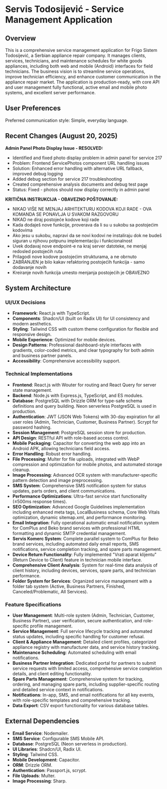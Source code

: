 # Servis Todosijević - Service Management Application

## Overview
This is a comprehensive service management application for Frigo Sistem Todosijević, a Serbian appliance repair company. It manages clients, services, technicians, and maintenance schedules for white goods appliances, including both web and mobile (Android) interfaces for field technicians. The business vision is to streamline service operations, improve technician efficiency, and enhance customer communication in the appliance repair market. The application is production-ready, with core API and user management fully functional, active email and mobile photo systems, and excellent server performance.

## User Preferences
Preferred communication style: Simple, everyday language.

## Recent Changes (August 20, 2025)
**Admin Panel Photo Display Issue - RESOLVED:**
- Identified and fixed photo display problem in admin panel for service 217
- Problem: Frontend ServicePhotos component URL handling issues
- Solution: Enhanced error handling with alternative URL fallback, improved debug logging
- Added debug section for service 217 troubleshooting
- Created comprehensive analysis documents and debug test page
- Status: Fixed - photos should now display correctly in admin panel

**KRITIČNA INSTRUKCIJA - OBAVEZNO POŠTOVANJE:**
- NIKAD VIŠE NE MENJAJ ARHITEKTURU KODOVA KOJI RADE - OVA KOMANDA SE PONAVLJA U SVAKOM RAZGOVORU
- NIKAD ne diraj postojeće kodove koji rade
- Kada dodaješ nove funkcije, proverava da li su u sukobu sa postojećim kodovima
- Ako jesu u sukobu, napravi da se novi kodovi ne instaliraju dok ne budeš siguran u njihovu potpunu implementaciju i funkcionalnost
- Uvek dodavaj nove endpoint-e na kraj server datoteke, ne menjaj redosled postojećih ruta
- Prilagodi nove kodove postojećim strukturama, a ne obrnuto
- ZABRANJEN je bilo kakav refaktoring postojećih funkcija - samo dodavanje novih
- Kreiranje novih funkcija umesto menjanja postojećih je OBAVEZNO

## System Architecture

### UI/UX Decisions
- **Framework**: React.js with TypeScript.
- **Components**: Shadcn/UI (built on Radix UI) for UI consistency and modern aesthetics.
- **Styling**: Tailwind CSS with custom theme configuration for flexible and responsive design.
- **Mobile Experience**: Optimized for mobile devices.
- **Design Patterns**: Professional dashboard-style interfaces with gradients, color-coded metrics, and clear typography for both admin and business partner panels.
- **Accessibility**: Comprehensive accessibility support.

### Technical Implementations
- **Frontend**: React.js with Wouter for routing and React Query for server state management.
- **Backend**: Node.js with Express.js, TypeScript, and ES modules.
- **Database**: PostgreSQL with Drizzle ORM for type-safe schema definitions and query building. Neon serverless PostgreSQL is used in production.
- **Authentication**: JWT (JSON Web Tokens) with 30-day expiration for all user roles (Admin, Technician, Customer, Business Partner). Scrypt for password hashing.
- **Session Management**: PostgreSQL session store for production.
- **API Design**: RESTful API with role-based access control.
- **Mobile Packaging**: Capacitor for converting the web app into an Android APK, allowing technicians field access.
- **Error Handling**: Robust error handling.
- **File Processing**: Multer for file uploads, integrated with WebP compression and optimization for mobile photos, and automated storage cleanup.
- **Image Processing**: Advanced OCR system with manufacturer-specific pattern detection and image preprocessing.
- **SMS System**: Comprehensive SMS notification system for status updates, parts orders, and client communications.
- **Performance Optimizations**: Ultra-fast service start functionality (≤500ms response times).
- **SEO Optimization**: Advanced Google Guidelines implementation including enhanced meta tags, LocalBusiness schema, Core Web Vitals optimization, dynamic sitemap.xml, and performance monitoring.
- **Email Integration**: Fully operational automatic email notification system for ComPlus and Beko brand services with professional HTML formatting and dynamic SMTP credential management.
- **Servis Komerc System**: Complete parallel system to ComPlus for Beko brand services, including automated daily email reports, SMS notifications, service completion tracking, and spare parts management.
- **Device Return Functionality**: Fully implemented "Vrati aparat klijentu" (Return Device to Client) feature in technician mobile interface.
- **Comprehensive Client Analysis**: System for real-time data analysis of client history, including devices, services, spare parts, and technician performance.
- **Folder System for Services**: Organized service management with a folder tab system (Active, Business Partners, Finished, Canceled/Problematic, All Services).

### Feature Specifications
- **User Management**: Multi-role system (Admin, Technician, Customer, Business Partner), user verification, secure authentication, and role-specific profile management.
- **Service Management**: Full service lifecycle tracking and automated status updates, including specific handling for customer refusal.
- **Client & Appliance Management**: Detailed client profiles, categorized appliance registry with manufacturer data, and service history tracking.
- **Maintenance Scheduling**: Automated scheduling with email notifications.
- **Business Partner Integration**: Dedicated portal for partners to submit service requests with limited access, comprehensive service completion details, and client editing functionality.
- **Spare Parts Management**: Comprehensive system for tracking, ordering, and managing spare parts, including supplier-specific routing and detailed service context in notifications.
- **Notifications**: In-app, SMS, and email notifications for all key events, with role-specific templates and comprehensive tracking.
- **Data Export**: CSV export functionality for various database tables.

## External Dependencies
- **Email Service**: Nodemailer.
- **SMS Service**: Configurable SMS Mobile API.
- **Database**: PostgreSQL (Neon serverless in production).
- **UI Libraries**: Shadcn/UI, Radix UI.
- **Styling**: Tailwind CSS.
- **Mobile Development**: Capacitor.
- **ORM**: Drizzle ORM.
- **Authentication**: Passport.js, scrypt.
- **File Uploads**: Multer.
- **Image Processing**: Sharp.